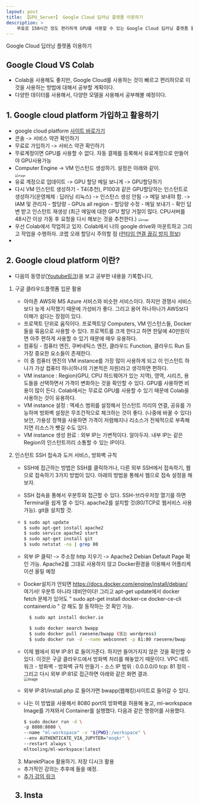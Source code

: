 ```yaml
---
layout: post
title: 【GPU_Server】 Google Cloud 딥러닝 플렛폼 이용하기
description: > 
    무료로 150시간 정도 편리하게 GPU를 사용할 수 있는 Google Cloud 딥러닝 플렛폼 활용 방법
---
```

Google Cloud 딥러닝 플렛폼 이용하기

## Google Cloud   VS   Colab
- Colab을 사용해도 좋지만, Google Cloud를 사용하는 것이 빠르고 편리하므로 이것을 사용하는 방법에 대해서 공부할 계획이다. 
- 다양한 데이터를 사용해서, 다양한 모델을 사용해서 공부해볼 예정이다. 

## 1. Google cloud platform 가입하고 활용하기
- google cloud platform [사이트 바로가기](https://cloud.google.com/?hl=ko)
- 콘솔 -> 서비스 약관 확인하기
- 무료로 가입하기 -> 서비스 약관 확인하기
- 무료계정이면 GPU를 사용할 수 없다. 자동 결제를 등록해서 유료계정으로 만들어야 GPU사용가능
- Computer Engine -> VM 인스턴드 생성하기. 설정은 아래와 같이.  
    <img src="https://user-images.githubusercontent.com/46951365/91270459-9dc02900-e7b3-11ea-828e-9146da2d4318.png" alt="image" style="zoom:50%;" />
- 유료 계정으로 업데이트 -> GPU 할당 메일 보니게 -> GPU할당하기
- 다시 VM 인스턴트 생성하기 - T4(추천), P100과 같은 GPU할당하는 인스턴트로 생성하기(운영체제 : 딥러닝 리눅스) -> 인스탄스 생성 안됨 -> 메일 보내야 함. -> IAM 및 관리자 - 할당량 - GPUs all region - 할당량 수정 - 메일 보내기 - 확인 답변 받고 인스턴트 재생성 (최근 메일에 대한 GPU 할당 거절이 많다. CPU서버를 48시간 이상 가동 후 요청을 다시 해보는 것을 추천한다.)
    <img src="https://user-images.githubusercontent.com/46951365/91290793-0b2d8300-e7cf-11ea-9e64-c3e590bdccf8.png" alt="image" style="zoom:50%;" />  
- 우선 Colab에서 작업하고 있자. Colab에서 나의 google drive와 마운트하고 그리고 작업을 수행하자. 코랩 오래 할당시 주의할 점 ([런타임 연결 끊김 방지 정보](https://bryan7.tistory.com/1077))  
- 



## 2. Google cloud platform 이란?  
- 다음의 동영상([Youtube링크](https://www.youtube.com/watch?v=z6WOMYI-WiU&list=PL1jdJcP6uQttVWZTd1X2x22kv32Rhkiyc))을 보고 공부한 내용을 기록합니다, 
1. 구글 클라우드플랫폼 입문 활용  
    - 아마존 AWS와 MS Azure 서비스와 비슷한 서비스이다. 하지만 경쟁사 서비스보다 늦게 시작했기 때문에 가성비가 좋다. 그리고 용어 하나하나가 AWS보다 이해가 쉽다는 장점이 있다. 
    - 프로젝트 단위로 움직이다. 프로젝트당 Computers, VM 인스턴스들, Docker들을 묶음으로 사용할 수 있다. 프로젝트를 크게 한다고 하면 한달에 40만원이면 아주 편하게 사용할 수 있기 때문에 매우 유용하다. 
    - 컴퓨팅 - 컴퓨터 엔진, 쿠버네틱스 엔진, 클라우드 Function, 클라우드 Run 등 가장 중요한 요소들이 존재한다. 
    - 이 중 컴퓨터 엔진의 VM instance를 가장 많이 사용하게 되고 이 인스턴트 하나가 가상 컴퓨터 하나(하나의 기본적은 자원)라고 생각하면 편하다. 
    - VM instance : Region(GPU, CPU 하드웨어가 있는 지역), 영역, 시리즈, 용도들을 선택하면서 가격이 변화하는 것을 확인할 수 있다. GPU를 사용하면 비용이 많이 든다. Colab에서는 무료로 GPU를 사용할 수 있기 때문에 Colab을 사용하는 것이 유용하다.
    - VM instance 설정 :  엑세스 범위를 설정해서 인스턴트 끼리의 연결, 공유를 가능하며 방화벽 설정은 무조건적으로 체크하는 것이 좋다. (나중에 바꿀 수 있다) 보안, 가용성 정책을 사용하면 가격이 저렴해지나 리소스가 전체적으로 부족해지면 리소스가 뺏길 수도 있다. 
    - VM instance 생성 완료 : 외부 IP는 가변적이다. 알아두자. 내부 IP는 같은 Region의 인스턴트끼리 소통할 수 있는 IP이다. 

2. 인스턴트 SSH 접속과 도커 서비스, 방화벽 규칙
    - SSH에 접근하는 방법은 SSH를 클릭하거나, 다른 외부 SSH에서 접속하기, 웹으로 접속하기 3가지 방법이 있다. 아래의 방법을 통해서 웹으로 접속 설정을 해보자.
    - SSH 접속을 통해서 우분투와 접근할 수 있다. SSH-브라우저창 열기를 하면 Terminal을 쉽게 열 수 있다. apache2를 설치할 것(80/TCP로 웹서비스 사용 가능). git을 설치할 것.
    - ```sh   
      $ sudo apt update
      $ sudo apt-get install apache2
      $ sudo service apache2 start
      $ sudo apt-get install git
      $ sudo netstat -na | grep 80
      ```
    - 외부 IP 클릭! -> 주소창 http 지우기 -> Apache2 Debian Default Page 확인 가능.
      Apache2를 그대로 사용하지 않고 Docker환경을 이용해서 어플리케이션 올릴 예정
    - Docker설치가 안되면 https://docs.docker.com/engine/install/debian/ 여기서! 우분투 아니라 데비안이다! 그리고 apt-get update에서 docker fetch 문제가 있어도 " sudo apt-get install docker-ce docker-ce-cli containerd.io " 걍 해도 잘 동작하는 것 확인 가능. 
      ```sh
        $ sudo apt install docker.io

        $ sudo docker search bwapp
        $ sudo docker pull raesene/bwapp (또는 wordpress)
        $ sudo docker run -d --name webconnet -p 81:80 raesene/bwap
      ```
    - 이제 웹에서 외부 IP:81 로 들어가준다. 하지만 들어가지지 않은 것을 확인할 수 있다. 이것은 구글 클라우드에서 방화벽 처리를 해놓았기 때문이다. VPC 네트워크 - 방화벽 - 방화벽 규칙 만들기 - 소스 IP 범위 : 0.0.0.0/0  tcp: 81 정의 - 그리고 다시 외부 IP:81로 접근하면 아래와 같은 화면 결과.  
      <img src="https://user-images.githubusercontent.com/46951365/91317607-3aef8180-e7f5-11ea-8461-c5753a54973a.png" alt="image" style="zoom:67%;" />  
    - 외부 IP:81/install.php 로 들어가면 bwapp(웹해킹)사이트로 들어갈 수 있다. 

    - 나는 이 방법을 사용해서 8080 port의 방화벽을 허용해 놓고, ml-workspace Image를 가져와서 Container를 실행했다. 다음과 같은 명령어를 사용했다.
      ```sh
      $ sudo docker run -d \
      -p 8080:8080 \
      --name "ml-workspace" -v "${PWD}:/workspace" \
      --env AUTHENTICATE_VIA_JUPYTER="eoqkr" \
      --restart always \
      mltooling/ml-workspace:latest
      ```

    3. MarektPlace 활용하기. 저장 디시크 활용
      - 추가적인 강의는 추후에 들을 예정.
      - [추가 강의 링크](https://www.youtube.com/watch?v=8ld759re0Xg)


   ## 3. Insta




